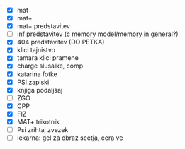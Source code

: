 
- [x] mat
- [x] mat+
- [x] mat+ predstavitev
- [ ] inf predstavitev (c memory model/memory in general?)
- [x] 404 predstavitev (DO PETKA)
- [x] klici tajnistvo
- [x] tamara klici pramene
- [x] charge slusalke, comp
- [x] katarina fotke
- [x] PSI zapiski
- [x] knjiga podaljšaj
- [ ] ZGO
- [x] CPP
- [x] FIZ
- [x] MAT+ trikotnik
- [ ] Psi zrihtaj zvezek
- [ ] lekarna: gel za obraz scetja, cera ve